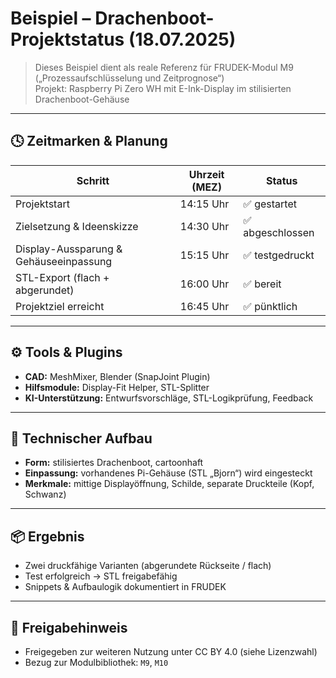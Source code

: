 # Beispiel – Drachenboot-Projektstatus (18.07.2025)

> Dieses Beispiel dient als reale Referenz für FRUDEK-Modul M9 („Prozessaufschlüsselung und Zeitprognose“)  
> Projekt: Raspberry Pi Zero WH mit E-Ink-Display im stilisierten Drachenboot-Gehäuse

---

## 🕓 Zeitmarken & Planung

| Schritt | Uhrzeit (MEZ) | Status |
|--------|----------------|--------|
| Projektstart | 14:15 Uhr | ✅ gestartet |
| Zielsetzung & Ideenskizze | 14:30 Uhr | ✅ abgeschlossen |
| Display-Aussparung & Gehäuseeinpassung | 15:15 Uhr | ✅ testgedruckt |
| STL-Export (flach + abgerundet) | 16:00 Uhr | ✅ bereit |
| Projektziel erreicht | 16:45 Uhr | ✅ pünktlich |

---

## ⚙️ Tools & Plugins

- **CAD:** MeshMixer, Blender (SnapJoint Plugin)
- **Hilfsmodule:** Display-Fit Helper, STL-Splitter
- **KI-Unterstützung:** Entwurfsvorschläge, STL-Logikprüfung, Feedback

---

## 🔧 Technischer Aufbau

- **Form:** stilisiertes Drachenboot, cartoonhaft
- **Einpassung:** vorhandenes Pi-Gehäuse (STL „Bjorn“) wird eingesteckt
- **Merkmale:** mittige Displayöffnung, Schilde, separate Druckteile (Kopf, Schwanz)

---

## 📦 Ergebnis

- Zwei druckfähige Varianten (abgerundete Rückseite / flach)
- Test erfolgreich → STL freigabefähig
- Snippets & Aufbaulogik dokumentiert in FRUDEK

---

## 🔐 Freigabehinweis

- Freigegeben zur weiteren Nutzung unter CC BY 4.0 (siehe Lizenzwahl)
- Bezug zur Modulbibliothek: `M9`, `M10`

